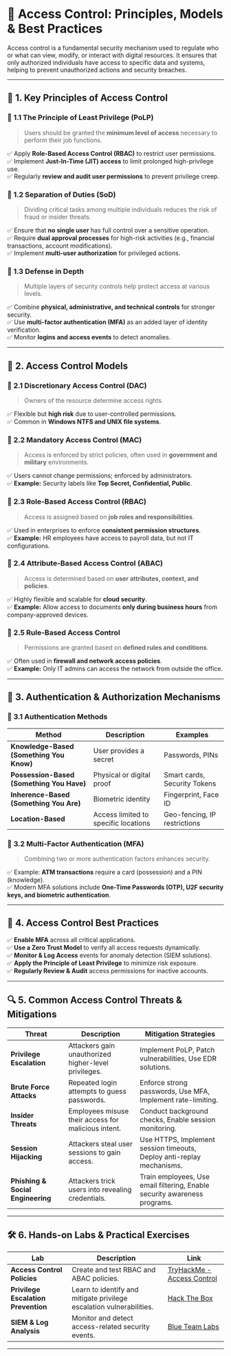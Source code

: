 # 🔐 **Access Control: Principles, Models & Best Practices**

Access control is a fundamental security mechanism used to regulate who or what can view, modify, or interact with digital resources. It ensures that only authorized individuals have access to specific data and systems, helping to prevent unauthorized actions and security breaches.

---

## 📌 **1. Key Principles of Access Control**

### 🔹 **1.1 The Principle of Least Privilege (PoLP)**
> Users should be granted the **minimum level of access** necessary to perform their job functions.

✅ Apply **Role-Based Access Control (RBAC)** to restrict user permissions.  
✅ Implement **Just-In-Time (JIT) access** to limit prolonged high-privilege use.  
✅ Regularly **review and audit user permissions** to prevent privilege creep.

### 🔹 **1.2 Separation of Duties (SoD)**
> Dividing critical tasks among multiple individuals reduces the risk of fraud or insider threats.

✅ Ensure that **no single user** has full control over a sensitive operation.  
✅ Require **dual approval processes** for high-risk activities (e.g., financial transactions, account modifications).  
✅ Implement **multi-user authorization** for privileged actions.

### 🔹 **1.3 Defense in Depth**
> Multiple layers of security controls help protect access at various levels.

✅ Combine **physical, administrative, and technical controls** for stronger security.  
✅ Use **multi-factor authentication (MFA)** as an added layer of identity verification.  
✅ Monitor **logins and access events** to detect anomalies.

---

## 🔄 **2. Access Control Models**

### 🔹 **2.1 Discretionary Access Control (DAC)**
> Owners of the resource determine access rights.

✅ Flexible but **high risk** due to user-controlled permissions.  
✅ Common in **Windows NTFS and UNIX file systems**.

### 🔹 **2.2 Mandatory Access Control (MAC)**
> Access is enforced by strict policies, often used in **government and military** environments.

✅ Users cannot change permissions; enforced by administrators.  
✅ **Example:** Security labels like **Top Secret, Confidential, Public**.

### 🔹 **2.3 Role-Based Access Control (RBAC)**
> Access is assigned based on **job roles and responsibilities**.

✅ Used in enterprises to enforce **consistent permission structures**.  
✅ **Example:** HR employees have access to payroll data, but not IT configurations.

### 🔹 **2.4 Attribute-Based Access Control (ABAC)**
> Access is determined based on **user attributes, context, and policies**.

✅ Highly flexible and scalable for **cloud security**.  
✅ **Example:** Allow access to documents **only during business hours** from company-approved devices.

### 🔹 **2.5 Rule-Based Access Control**
> Permissions are granted based on **defined rules and conditions**.

✅ Often used in **firewall and network access policies**.  
✅ **Example:** Only IT admins can access the network from outside the office.

---

## 🔑 **3. Authentication & Authorization Mechanisms**

### 🔹 **3.1 Authentication Methods**
| Method | Description | Examples |
|--------|------------|----------|
| **Knowledge-Based (Something You Know)** | User provides a secret | Passwords, PINs |
| **Possession-Based (Something You Have)** | Physical or digital proof | Smart cards, Security Tokens |
| **Inherence-Based (Something You Are)** | Biometric identity | Fingerprint, Face ID |
| **Location-Based** | Access limited to specific locations | Geo-fencing, IP restrictions |

### 🔹 **3.2 Multi-Factor Authentication (MFA)**
> Combining two or more authentication factors enhances security.

✅ Example: **ATM transactions** require a card (possession) and a PIN (knowledge).  
✅ Modern MFA solutions include **One-Time Passwords (OTP), U2F security keys, and biometric authentication**.

---

## 🚀 **4. Access Control Best Practices**

✅ **Enable MFA** across all critical applications.  
✅ **Use a Zero Trust Model** to verify all access requests dynamically.  
✅ **Monitor & Log Access** events for anomaly detection (SIEM solutions).  
✅ **Apply the Principle of Least Privilege** to minimize risk exposure.  
✅ **Regularly Review & Audit** access permissions for inactive accounts.  

---

## 🔍 **5. Common Access Control Threats & Mitigations**

| Threat | Description | Mitigation Strategies |
|--------|------------|----------------------|
| **Privilege Escalation** | Attackers gain unauthorized higher-level privileges. | Implement PoLP, Patch vulnerabilities, Use EDR solutions. |
| **Brute Force Attacks** | Repeated login attempts to guess passwords. | Enforce strong passwords, Use MFA, Implement rate-limiting. |
| **Insider Threats** | Employees misuse their access for malicious intent. | Conduct background checks, Enable session monitoring. |
| **Session Hijacking** | Attackers steal user sessions to gain access. | Use HTTPS, Implement session timeouts, Deploy anti-replay mechanisms. |
| **Phishing & Social Engineering** | Attackers trick users into revealing credentials. | Train employees, Use email filtering, Enable security awareness programs. |

---

## 🛠️ **6. Hands-on Labs & Practical Exercises**

| Lab | Description | Link |
|-----|------------|------|
| **Access Control Policies** | Create and test RBAC and ABAC policies. | [TryHackMe - Access Control](https://tryhackme.com/) |
| **Privilege Escalation Prevention** | Learn to identify and mitigate privilege escalation vulnerabilities. | [Hack The Box](https://www.hackthebox.com/) |
| **SIEM & Log Analysis** | Monitor and detect access-related security events. | [Blue Team Labs](https://blueteamlabs.online/) |

---
